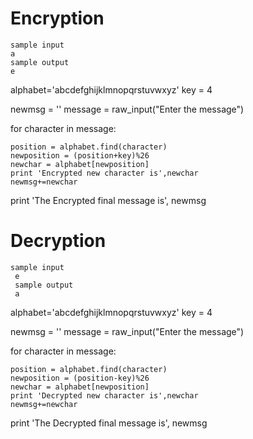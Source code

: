  # Encryption
 ````
 sample input
 a
 sample output
 e
 
 ````
alphabet='abcdefghijklmnopqrstuvwxyz'
key = 4

newmsg = ''
message = raw_input("Enter the message")  

for character in message:
         
    position = alphabet.find(character) 
    newposition = (position+key)%26  
    newchar = alphabet[newposition]
    print 'Encrypted new character is',newchar
    newmsg+=newchar
print 'The Encrypted final message is', newmsg

 
# Decryption
````
sample input
 e
 sample output
 a
 ````
 alphabet='abcdefghijklmnopqrstuvwxyz'
key = 4

newmsg = ''
message = raw_input("Enter the message")  

for character in message:
         
    position = alphabet.find(character) 
    newposition = (position-key)%26  
    newchar = alphabet[newposition]
    print 'Decrypted new character is',newchar
    newmsg+=newchar
print 'The Decrypted final message is', newmsg

 
